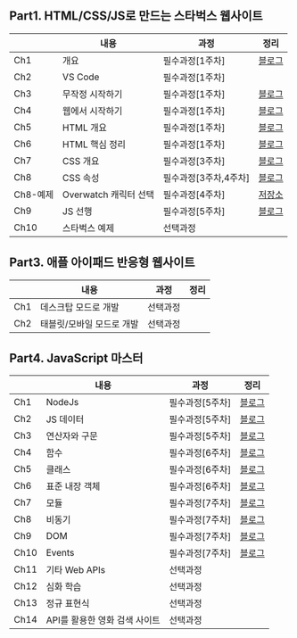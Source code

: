 ## Part1. HTML/CSS/JS로 만드는 스타벅스 웹사이트

|     | 내용           |과정 | 정리                                                                                           |
| --- | ---------------|--- | ----------------------------------------------------------------------------------------------------- |
| Ch1 | 개요          |필수과정[1주차]  | [블로그](https://monsta-zo.github.io/kakaotechcam/KTC-1-1/) |
| Ch2 | VS Code      |필수과정[1주차]   |                                                                                                       |
| Ch3 | 무작정 시작하기  |필수과정[1주차]| [블로그](https://monsta-zo.github.io/kakaotechcam/KTC-1-3/) |
| Ch4 | 웹에서 시작하기 |필수과정[1주차]| [블로그](https://monsta-zo.github.io/kakaotechcam/KTC-1-4/) |
| Ch5 | HTML 개요     |필수과정[1주차]  | [블로그](https://monsta-zo.github.io/kakaotechcam/KTC-1-5/) |
| Ch6 | HTML 핵심 정리 |필수과정[1주차] | [블로그](https://monsta-zo.github.io/kakaotechcam/KTC-1-6/) |
| Ch7 | CSS 개요 |필수과정[3주차]| [블로그](https://monsta-zo.github.io/kakaotechcam/KTC-1-7/)|
| Ch8 | CSS 속성 |필수과정[3주차,4주차] | [블로그](https://monsta-zo.github.io/kakaotechcam/KTC-1-8/)|
| Ch8-예제 | Overwatch 캐릭터 선택|필수과정[4주차] | [저장소](https://github.com/monsta-zo/overwatch-hero-selector-vanilla)|
| Ch9 | JS 선행 |필수과정[5주차]| [블로그](https://monsta-zo.github.io/kakaotechcam/KTC-1-9/) |
| Ch10 | 스타벅스 예제 | 선택과정 | |

## Part3. 애플 아이패드 반응형 웹사이트
||내용|과정|정리|
|---|---|---|---
|Ch1|데스크탑 모드로 개발|선택과정||
|Ch2|태블릿/모바일 모드로 개발|선택과정||

## Part4. JavaScript 마스터
| |내용|과정|정리|
|---|---|---|---|
|Ch1|NodeJs|필수과정[5주차]|[블로그](https://monsta-zo.github.io/kakaotechcam/KTC-4-1/)|
|Ch2|JS 데이터|필수과정[5주차]|[블로그](https://monsta-zo.github.io/kakaotechcam/KTC-4-2/)|
|Ch3|연산자와 구문|필수과정[5주차]|[블로그](https://monsta-zo.github.io/kakaotechcam/KTC-4-3/)|
|Ch4|함수|필수과정[6주차]|[블로그](https://monsta-zo.github.io/kakaotechcam/KTC-4-4/)|
|Ch5|클래스|필수과정[6주차]|[블로그](https://monsta-zo.github.io/kakaotechcam/KTC-4-5/)|
|Ch6|표준 내장 객체|필수과정[6주차]|[블로그](https://monsta-zo.github.io/kakaotechcam/KTC-4-6/)|
|Ch7|모듈|필수과정[7주차]|[블로그](https://monsta-zo.github.io/kakaotechcam/KTC-4-7/)|
|Ch8|비동기|필수과정[7주차]|[블로그](https://monsta-zo.github.io/kakaotechcam/KTC-4-8/)|
|Ch9|DOM|필수과정[7주차]|[블로그](https://monsta-zo.github.io/kakaotechcam/KTC-4-9/)|
|Ch10|Events|필수과정[7주차]|[블로그](https://monsta-zo.github.io/kakaotechcam/KTC-4-10/)|
|Ch11|기타 Web APIs|선택과정||
|Ch12|심화 학습|선택과정||
|Ch13|정규 표현식|선택과정||
|Ch14|API를 활용한 영화 검색 사이트|선택과정||
